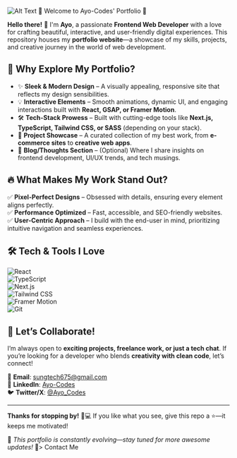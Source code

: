 ![Alt Text](https://files.catbox.moe/4hanlp.jpg)
🌟 Welcome to Ayo-Codes' Portfolio 🌟  

**Hello there!** 👋 I'm **Ayo**, a passionate **Frontend Web Developer** with a love for crafting beautiful, interactive, and user-friendly digital experiences. This repository houses my **portfolio website**—a showcase of my skills, projects, and creative journey in the world of web development.  

## 🚀 **Why Explore My Portfolio?**  

- ✨ **Sleek & Modern Design** – A visually appealing, responsive site that reflects my design sensibilities.  
- 💡 **Interactive Elements** – Smooth animations, dynamic UI, and engaging interactions built with **React, GSAP, or Framer Motion**.  
- 🛠 **Tech-Stack Prowess** – Built with cutting-edge tools like **Next.js, TypeScript, Tailwind CSS, or SASS** (depending on your stack).  
- 📂 **Project Showcase** – A curated collection of my best work, from **e-commerce sites** to **creative web apps**.  
- 📝 **Blog/Thoughts Section** – (Optional) Where I share insights on frontend development, UI/UX trends, and tech musings.  

## 🔥 **What Makes My Work Stand Out?**  

✅ **Pixel-Perfect Designs** – Obsessed with details, ensuring every element aligns perfectly.  
✅ **Performance Optimized** – Fast, accessible, and SEO-friendly websites.  
✅ **User-Centric Approach** – I build with the end-user in mind, prioritizing intuitive navigation and seamless experiences.  

## 🛠 **Tech & Tools I Love**  

![React](https://img.shields.io/badge/-React-61DAFB?logo=react&logoColor=white)  
![TypeScript](https://img.shields.io/badge/-TypeScript-3178C6?logo=typescript&logoColor=white)  
![Next.js](https://img.shields.io/badge/-Next.js-000000?logo=next.js&logoColor=white)  
![Tailwind CSS](https://img.shields.io/badge/-Tailwind%20CSS-06B6D4?logo=tailwind-css&logoColor=white)  
![Framer Motion](https://img.shields.io/badge/-Framer%20Motion-0055FF?logo=framer&logoColor=white)  
![Git](https://img.shields.io/badge/-Git-F05032?logo=git&logoColor=white)  

## 🌈 **Let’s Collaborate!**  

I’m always open to **exciting projects, freelance work, or just a tech chat**. If you’re looking for a developer who blends **creativity with clean code**, let’s connect!  

📩 **Email**: [sungtech675@gmail.com](mailto:sungtech675@gmail.com)  
💼 **LinkedIn**: [Ayo-Codes](https://linkedin.com/in/yourprofile)  
🐦 **Twitter/X**: [@Ayo_Codes](https://x.com/sung_tech)  

---  

**Thanks for stopping by!** 🎨💻 If you like what you see, give this repo a ⭐—it keeps me motivated!  

🚧 *This portfolio is constantly evolving—stay tuned for more awesome updates!* 🚧>
    Contact Me
</a>
